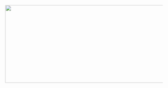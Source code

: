 
<img src="https://images.pexels.com/photos/414171/pexels-photo-414171.jpeg?auto=compress&cs=tinysrgb&dpr=2&h=750&w=1260" height="250" width="1260">
<!--
**Arthuzuga/Arthuzuga** is a ✨ _special_ ✨ repository because its `README.md` (this file) appears on your GitHub profile.

Here are some ideas to get you started:

- 🔭 I’m currently working on ...
- 🌱 I’m currently learning ...
- 👯 I’m looking to collaborate on ...
- 🤔 I’m looking for help with ...
- 💬 Ask me about ...
- 📫 How to reach me: ...
- 😄 Pronouns: ...
- ⚡ Fun fact: ...
-->

